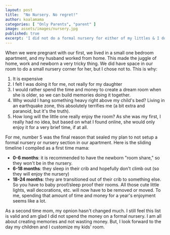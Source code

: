 ```yaml
---
layout: post
title:  "No Nursery. No regret!"
author: koalamama
categories: [ "Only Parents", "parent" ]
image: assets/images/nursery.jpg
published: true
excerpt: 'I did not do a formal nursery for either of my littles & I do not regret it!'
---
```



When we were pregnant with our first, we lived in a small one bedroom apartment, and my husband worked from home. This made the juggle of home, work and newborn a very tricky thing. We did have space in our room to do a small nursery corner for her, but I chose not to. This is why:

1. It is expensive 
2. I felt I was doing it for me, not really for my daughter
3. I would rather spend the time and money to create a dream room when she is older, so we can build memories doing it together. 
4. Why would I hang something heavy right above my child's bed? Living in an earthquake zone, this absolutely terrifies me (a bit extra and paranoid, but it's the truth).
5. How long will the little one really enjoy the room? As she was my first, I really had no idea, but based on what I found online, she would only enjoy it for a very brief time, if at all.

For me, number 5 was the final reason that sealed my plan to not setup a formal nursery or nursery section in our apartment. Here is the sliding timeline I compiled as a first time mama:

- **0-6 months**: it is recommended to have the newborn "room share," so they won't be in the nursery. 
- **6-18 months**: they sleep in their crib and hopefully don't climb out (so they will enjoy the nursery)
- **18-24 months**: they are transitioned out of their crib to something else. So you have to baby proof/sleep proof their rooms. All those cute little lights, wall decorations, etc. will now have to be removed or moved. To me, spending that amount of time and money for a year's enjoyment seems like a lot. 


As a second time mom, my opnion hasn't changed much. I still feel this list is valid and am glad I did not spend the money on a formal nursery. I am all about creating memories and not wasting money. But, I look forward to the day my children and I customize my kids' room.